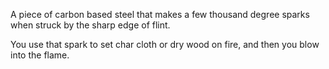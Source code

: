 A piece of carbon based steel that makes a few thousand degree sparks when struck by the sharp edge of flint.

You use that spark to set char cloth or dry wood on fire, and then you blow into the flame.